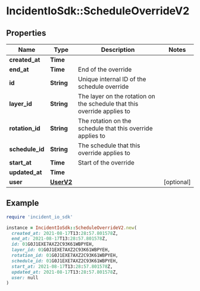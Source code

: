 # IncidentIoSdk::ScheduleOverrideV2

## Properties

| Name | Type | Description | Notes |
| ---- | ---- | ----------- | ----- |
| **created_at** | **Time** |  |  |
| **end_at** | **Time** | End of the override |  |
| **id** | **String** | Unique internal ID of the schedule override |  |
| **layer_id** | **String** | The layer on the rotation on the schedule that this override applies to |  |
| **rotation_id** | **String** | The rotation on the schedule that this override applies to |  |
| **schedule_id** | **String** | The schedule that this override applies to |  |
| **start_at** | **Time** | Start of the override |  |
| **updated_at** | **Time** |  |  |
| **user** | [**UserV2**](UserV2.md) |  | [optional] |

## Example

```ruby
require 'incident_io_sdk'

instance = IncidentIoSdk::ScheduleOverrideV2.new(
  created_at: 2021-08-17T13:28:57.801578Z,
  end_at: 2021-08-17T13:28:57.801578Z,
  id: 01G0J1EXE7AXZ2C93K61WBPYEH,
  layer_id: 01G0J1EXE7AXZ2C93K61WBPYEH,
  rotation_id: 01G0J1EXE7AXZ2C93K61WBPYEH,
  schedule_id: 01G0J1EXE7AXZ2C93K61WBPYEH,
  start_at: 2021-08-17T13:28:57.801578Z,
  updated_at: 2021-08-17T13:28:57.801578Z,
  user: null
)
```

